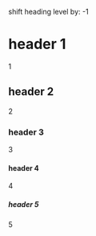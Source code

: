 shift heading level by: -1

# header 1

1

## header 2

2

### header 3

3

#### header 4

4

##### header 5

5
